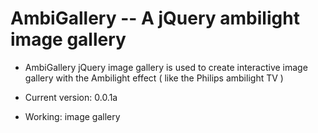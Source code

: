 AmbiGallery -- A jQuery ambilight image gallery
===========

* AmbiGallery jQuery image gallery is used to create interactive image gallery with the Ambilight effect ( like the Philips ambilight TV )


* Current version: 0.0.1a 
* Working: image gallery

